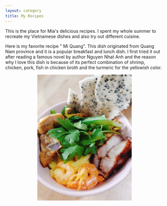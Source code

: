 ```yaml
---
layout: category
title: My Recipes
---
```


This is the place for Mia's delicious recipes. I spent my whole summer to recreate my Vietnamese dishes and also try out different cuisine. 

Here is my favorite recipe " Mi Quang". This dish originated from Quang Nam province and it is a popular breakfast and lunch dish. I first tried it out after reading a famous novel by author Nguyen Nhat Anh and the reason why I love this dish is because of its perfect combination of shrimp, chicken, pork, fish in chicken broth and the turmeric for the yellowish color. 

<img alt="A picture Mi Quang" src="images/mi_quang.jpg" style="height: 10vh; display: block; margin: 1em auto;">
